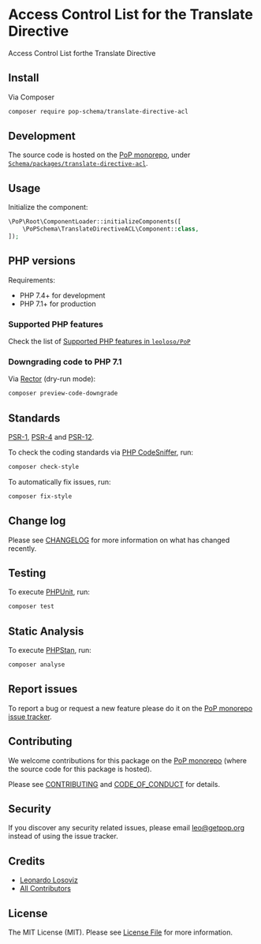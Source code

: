 # Access Control List for the Translate Directive

<!--
[![Build Status][ico-travis]][link-travis]
[![Quality Score][ico-code-quality]][link-code-quality]
[![Software License][ico-license]](LICENSE.md)
[![Latest Version on Packagist][ico-version]][link-packagist]
[![Coverage Status][ico-scrutinizer]][link-scrutinizer]
[![Total Downloads][ico-downloads]][link-downloads]
-->

Access Control List forthe  Translate Directive

## Install

Via Composer

``` bash
composer require pop-schema/translate-directive-acl
```

## Development

The source code is hosted on the [PoP monorepo](https://github.com/leoloso/PoP), under [`Schema/packages/translate-directive-acl`](https://github.com/leoloso/PoP/tree/master/layers/Schema/packages/translate-directive-acl).

## Usage

Initialize the component:

``` php
\PoP\Root\ComponentLoader::initializeComponents([
    \PoPSchema\TranslateDirectiveACL\Component::class,
]);
```

## PHP versions

Requirements:

- PHP 7.4+ for development
- PHP 7.1+ for production

### Supported PHP features

Check the list of [Supported PHP features in `leoloso/PoP`](https://github.com/leoloso/PoP/#supported-php-features)

### Downgrading code to PHP 7.1

Via [Rector](https://github.com/rectorphp/rector) (dry-run mode):

```bash
composer preview-code-downgrade
```

## Standards

[PSR-1](https://www.php-fig.org/psr/psr-1), [PSR-4](https://www.php-fig.org/psr/psr-4) and [PSR-12](https://www.php-fig.org/psr/psr-12).

To check the coding standards via [PHP CodeSniffer](https://github.com/squizlabs/PHP_CodeSniffer), run:

``` bash
composer check-style
```

To automatically fix issues, run:

``` bash
composer fix-style
```

## Change log

Please see [CHANGELOG](CHANGELOG.md) for more information on what has changed recently.

## Testing

To execute [PHPUnit](https://phpunit.de/), run:

``` bash
composer test
```

## Static Analysis

To execute [PHPStan](https://github.com/phpstan/phpstan), run:

``` bash
composer analyse
```

## Report issues

To report a bug or request a new feature please do it on the [PoP monorepo issue tracker](https://github.com/leoloso/PoP/issues).

## Contributing

We welcome contributions for this package on the [PoP monorepo](https://github.com/leoloso/PoP) (where the source code for this package is hosted).

Please see [CONTRIBUTING](CONTRIBUTING.md) and [CODE_OF_CONDUCT](CODE_OF_CONDUCT.md) for details.

## Security

If you discover any security related issues, please email leo@getpop.org instead of using the issue tracker.

## Credits

- [Leonardo Losoviz][link-author]
- [All Contributors][link-contributors]

## License

The MIT License (MIT). Please see [License File](LICENSE.md) for more information.

[ico-version]: https://img.shields.io/packagist/v/pop-schema/translate-directive-acl.svg?style=flat-square
[ico-license]: https://img.shields.io/badge/license-MIT-brightgreen.svg?style=flat-square
[ico-travis]: https://img.shields.io/travis/pop-schema/translate-directive-acl/master.svg?style=flat-square
[ico-scrutinizer]: https://img.shields.io/scrutinizer/coverage/g/pop-schema/translate-directive-acl.svg?style=flat-square
[ico-code-quality]: https://img.shields.io/scrutinizer/g/pop-schema/translate-directive-acl.svg?style=flat-square
[ico-downloads]: https://img.shields.io/packagist/dt/pop-schema/translate-directive-acl.svg?style=flat-square

[link-packagist]: https://packagist.org/packages/pop-schema/translate-directive-acl
[link-travis]: https://travis-ci.org/pop-schema/translate-directive-acl
[link-scrutinizer]: https://scrutinizer-ci.com/g/pop-schema/translate-directive-acl/code-structure
[link-code-quality]: https://scrutinizer-ci.com/g/pop-schema/translate-directive-acl
[link-downloads]: https://packagist.org/packages/pop-schema/translate-directive-acl
[link-author]: https://github.com/leoloso
[link-contributors]: ../../../../../../contributors

